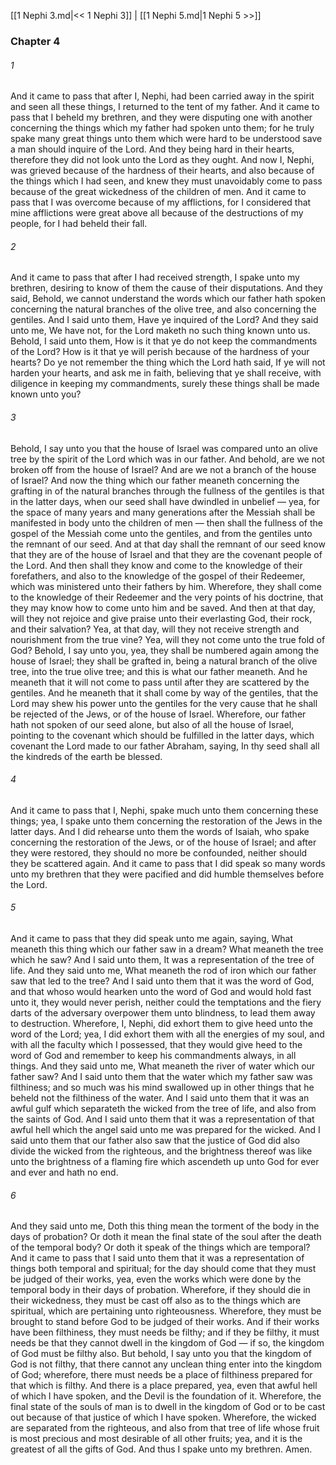 [[1 Nephi 3.md|<< 1 Nephi 3]]  |  [[1 Nephi 5.md|1 Nephi 5 >>]]

### Chapter 4
###### 1
And it came to pass that after I, Nephi, had been carried away in the spirit and seen all these things, I returned to the tent of my father. And it came to pass that I beheld my brethren, and they were disputing one with another concerning the things which my father had spoken unto them; for he truly spake many great things unto them which were hard to be understood save a man should inquire of the Lord. And they being hard in their hearts, therefore they did not look unto the Lord as they ought. And now I, Nephi, was grieved because of the hardness of their hearts, and also because of the things which I had seen, and knew they must unavoidably come to pass because of the great wickedness of the children of men. And it came to pass that I was overcome because of my afflictions, for I considered that mine afflictions were great above all because of the destructions of my people, for I had beheld their fall.

###### 2
And it came to pass that after I had received strength, I spake unto my brethren, desiring to know of them the cause of their disputations. And they said, Behold, we cannot understand the words which our father hath spoken concerning the natural branches of the olive tree, and also concerning the gentiles. And I said unto them, Have ye inquired of the Lord? And they said unto me, We have not, for the Lord maketh no such thing known unto us. Behold, I said unto them, How is it that ye do not keep the commandments of the Lord? How is it that ye will perish because of the hardness of your hearts? Do ye not remember the thing which the Lord hath said, If ye will not harden your hearts, and ask me in faith, believing that ye shall receive, with diligence in keeping my commandments, surely these things shall be made known unto you?

###### 3
Behold, I say unto you that the house of Israel was compared unto an olive tree by the spirit of the Lord which was in our father. And behold, are we not broken off from the house of Israel? And are we not a branch of the house of Israel? And now the thing which our father meaneth concerning the grafting in of the natural branches through the fullness of the gentiles is that in the latter days, when our seed shall have dwindled in unbelief — yea, for the space of many years and many generations after the Messiah shall be manifested in body unto the children of men — then shall the fullness of the gospel of the Messiah come unto the gentiles, and from the gentiles unto the remnant of our seed. And at that day shall the remnant of our seed know that they are of the house of Israel and that they are the covenant people of the Lord. And then shall they know and come to the knowledge of their forefathers, and also to the knowledge of the gospel of their Redeemer, which was ministered unto their fathers by him. Wherefore, they shall come to the knowledge of their Redeemer and the very points of his doctrine, that they may know how to come unto him and be saved. And then at that day, will they not rejoice and give praise unto their everlasting God, their rock, and their salvation? Yea, at that day, will they not receive strength and nourishment from the true vine? Yea, will they not come unto the true fold of God? Behold, I say unto you, yea, they shall be numbered again among the house of Israel; they shall be grafted in, being a natural branch of the olive tree, into the true olive tree; and this is what our father meaneth. And he meaneth that it will not come to pass until after they are scattered by the gentiles. And he meaneth that it shall come by way of the gentiles, that the Lord may shew his power unto the gentiles for the very cause that he shall be rejected of the Jews, or of the house of Israel. Wherefore, our father hath not spoken of our seed alone, but also of all the house of Israel, pointing to the covenant which should be fulfilled in the latter days, which covenant the Lord made to our father Abraham, saying, In thy seed shall all the kindreds of the earth be blessed.

###### 4
And it came to pass that I, Nephi, spake much unto them concerning these things; yea, I spake unto them concerning the restoration of the Jews in the latter days. And I did rehearse unto them the words of Isaiah, who spake concerning the restoration of the Jews, or of the house of Israel; and after they were restored, they should no more be confounded, neither should they be scattered again. And it came to pass that I did speak so many words unto my brethren that they were pacified and did humble themselves before the Lord.

###### 5
And it came to pass that they did speak unto me again, saying, What meaneth this thing which our father saw in a dream? What meaneth the tree which he saw? And I said unto them, It was a representation of the tree of life. And they said unto me, What meaneth the rod of iron which our father saw that led to the tree? And I said unto them that it was the word of God, and that whoso would hearken unto the word of God and would hold fast unto it, they would never perish, neither could the temptations and the fiery darts of the adversary overpower them unto blindness, to lead them away to destruction. Wherefore, I, Nephi, did exhort them to give heed unto the word of the Lord; yea, I did exhort them with all the energies of my soul, and with all the faculty which I possessed, that they would give heed to the word of God and remember to keep his commandments always, in all things. And they said unto me, What meaneth the river of water which our father saw? And I said unto them that the water which my father saw was filthiness; and so much was his mind swallowed up in other things that he beheld not the filthiness of the water. And I said unto them that it was an awful gulf which separateth the wicked from the tree of life, and also from the saints of God. And I said unto them that it was a representation of that awful hell which the angel said unto me was prepared for the wicked. And I said unto them that our father also saw that the justice of God did also divide the wicked from the righteous, and the brightness thereof was like unto the brightness of a flaming fire which ascendeth up unto God for ever and ever and hath no end.

###### 6
And they said unto me, Doth this thing mean the torment of the body in the days of probation? Or doth it mean the final state of the soul after the death of the temporal body? Or doth it speak of the things which are temporal? And it came to pass that I said unto them that it was a representation of things both temporal and spiritual; for the day should come that they must be judged of their works, yea, even the works which were done by the temporal body in their days of probation. Wherefore, if they should die in their wickedness, they must be cast off also as to the things which are spiritual, which are pertaining unto righteousness. Wherefore, they must be brought to stand before God to be judged of their works. And if their works have been filthiness, they must needs be filthy; and if they be filthy, it must needs be that they cannot dwell in the kingdom of God — if so, the kingdom of God must be filthy also. But behold, I say unto you that the kingdom of God is not filthy, that there cannot any unclean thing enter into the kingdom of God; wherefore, there must needs be a place of filthiness prepared for that which is filthy. And there is a place prepared, yea, even that awful hell of which I have spoken, and the Devil is the foundation of it. Wherefore, the final state of the souls of man is to dwell in the kingdom of God or to be cast out because of that justice of which I have spoken. Wherefore, the wicked are separated from the righteous, and also from that tree of life whose fruit is most precious and most desirable of all other fruits; yea, and it is the greatest of all the gifts of God. And thus I spake unto my brethren. Amen.